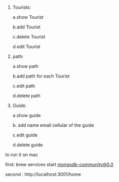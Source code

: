 
1. Tourists:

   a.show Tourist
   
   b.add Tourist
   
   c.delete Tourist
   
   d.edit Tourist
   

2. path:

   a.show path
   
   b.add path for each Tourist
   
   c.edit path
   
   d.delete path


3. Guide:

   a.show guide
   
   b. add name email cellular of the guide
   
   c.edit guide
   
   d.delete guide
   


to run it on mac

first: brew services start mongodb-community@5.0

second : http://localhost:3001/home
